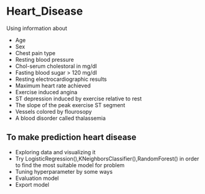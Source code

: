 # Heart_Disease
Using information about 
* Age
* Sex
* Chest pain type
* Resting blood pressure
* Chol-serum cholestoral in mg/dl
* Fasting blood sugar > 120 mg/dl
* Resting electrocardiographic results
* Maximum heart rate achieved
* Exercise induced angina
* ST depression induced by exercise relative to rest
* The slope of the peak exercise ST segment
* Vessels colored by flourosopy
* A blood disorder called thalassemia
## To make prediction heart disease
- Exploring data and visualizing it
- Try LogisticRegression(),KNeighborsClassifier(),RandomForest() in order to find the most suitable model for problem
- Tuning hyperparameter by some ways
- Evaluation model
- Export model
